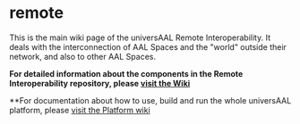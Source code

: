 # remote
This is the main wiki page of the universAAL Remote Interoperability. It deals with the interconnection of AAL Spaces and the "world" outside their network, and also to other AAL Spaces.

**For detailed information about the components in the Remote Interoperability repository, please [visit the Wiki](https://github.com/universAAL/remote/wiki)**

**For documentation about how to use, build and run the whole universAAL platform, please [visit the Platform wiki](https://github.com/universAAL/platform/wiki)
